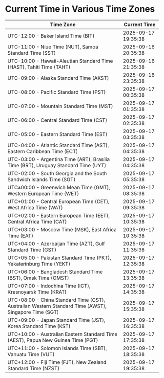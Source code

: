 # Current Time in Various Time Zones

| Time Zone | Current Time |
|-----------|--------------|
| UTC-12:00 - Baker Island Time (BIT) | 2025-09-17 19:35:38 |
| UTC-11:00 - Niue Time (NUT), Samoa Standard Time (SST) | 2025-09-16 20:35:38 |
| UTC-10:00 - Hawaii-Aleutian Standard Time (HAST), Tahiti Time (TAHT) | 2025-09-16 21:35:38 |
| UTC-09:00 - Alaska Standard Time (AKST) | 2025-09-16 23:35:38 |
| UTC-08:00 - Pacific Standard Time (PST) | 2025-09-17 00:35:38 |
| UTC-07:00 - Mountain Standard Time (MST) | 2025-09-17 01:35:38 |
| UTC-06:00 - Central Standard Time (CST) | 2025-09-17 02:35:38 |
| UTC-05:00 - Eastern Standard Time (EST) | 2025-09-17 03:35:38 |
| UTC-04:00 - Atlantic Standard Time (AST), Eastern Caribbean Time (ECT) | 2025-09-17 04:35:38 |
| UTC-03:00 - Argentina Time (ART), Brasília Time (BRT), Uruguay Standard Time (UYT) | 2025-09-17 04:35:38 |
| UTC-02:00 - South Georgia and the South Sandwich Islands Time (SGT) | 2025-09-17 05:35:38 |
| UTC±00:00 - Greenwich Mean Time (GMT), Western European Time (WET) | 2025-09-17 08:35:38 |
| UTC+01:00 - Central European Time (CET), West Africa Time (WAT) | 2025-09-17 09:35:38 |
| UTC+02:00 - Eastern European Time (EET), Central Africa Time (CAT) | 2025-09-17 10:35:38 |
| UTC+03:00 - Moscow Time (MSK), East Africa Time (EAT) | 2025-09-17 10:35:38 |
| UTC+04:00 - Azerbaijan Time (AZT), Gulf Standard Time (GST) | 2025-09-17 11:35:38 |
| UTC+05:00 - Pakistan Standard Time (PKT), Yekaterinburg Time (YEKT) | 2025-09-17 12:35:38 |
| UTC+06:00 - Bangladesh Standard Time (BST), Omsk Time (OMST) | 2025-09-17 13:35:38 |
| UTC+07:00 - Indochina Time (ICT), Krasnoyarsk Time (KRAT) | 2025-09-17 14:35:38 |
| UTC+08:00 - China Standard Time (CST), Australian Western Standard Time (AWST), Singapore Time (SGT) | 2025-09-17 15:35:38 |
| UTC+09:00 - Japan Standard Time (JST), Korea Standard Time (KST) | 2025-09-17 16:35:38 |
| UTC+10:00 - Australian Eastern Standard Time (AEST), Papua New Guinea Time (PGT) | 2025-09-17 17:35:38 |
| UTC+11:00 - Solomon Islands Time (SBT), Vanuatu Time (VUT) | 2025-09-17 18:35:38 |
| UTC+12:00 - Fiji Time (FJT), New Zealand Standard Time (NZST) | 2025-09-17 19:35:38 |
